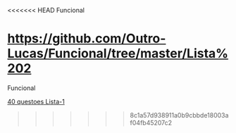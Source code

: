 <<<<<<< HEAD
Funcional

https://github.com/Outro-Lucas/Funcional/tree/master/Lista%202
=======
Funcional 

[40 questoes Lista-1](https://github.com/Outro-Lucas/Funcional/tree/master/Lista%202)
>>>>>>> 8c1a57d938911a0b9cbbde18003af04fb45207c2
